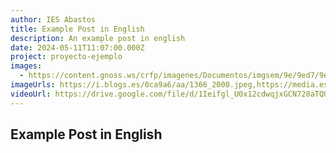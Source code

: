 ```yaml
---
author: IES Abastos
title: Example Post in English
description: An example post in english
date: 2024-05-11T11:07:00.000Z
project: proyecto-ejemplo
images:
  - https://content.gnoss.ws/crfp/imagenes/Documentos/imgsem/9e/9ed7/9ed7d2e6-4880-40ef-a1b5-6aa68f06fab4/1422e44e-3153-45d4-9f0d-fb9f19c648d5.jpg
imageUrls: https://i.blogs.es/0ca9a6/aa/1366_2000.jpeg,https://media.es.wired.com/photos/650b2a2e72d73ca3bd5ef0cc/16:9/w_2560%2Cc_limit/Business-OpenAI-Dall-E-3-heart.jpg,https://www.educaciontrespuntocero.com/wp-content/uploads/2020/04/mejores-bancos-de-imagenes-gratis.jpg
videoUrl: https://drive.google.com/file/d/1Ieifgl_U0x12cdwqjxGCN728aTQU-u4s/view?usp=sharing
---
```


## Example Post in English
